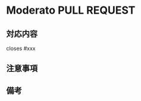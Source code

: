 # Moderato PULL REQUEST

<!-- プルリクに関する対応内容を記載する -->
## 対応内容
<!-- 関連付けられたIssueがある場合、紐付ける -->
<!-- 「closes #~~」の形式で Issue 番号を記載する -->

closes #xxx

## 注意事項
<!-- この PR では対応しない内容や、レビューにあたっての留意事項を記載する -->

## 備考
<!-- その他記載することがあれば -->

